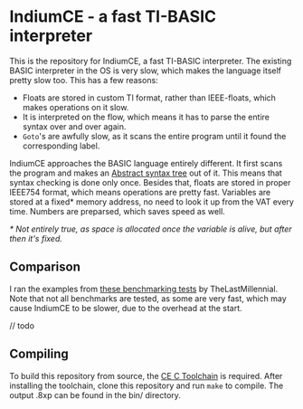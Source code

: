 # IndiumCE - a fast TI-BASIC interpreter
This is the repository for IndiumCE, a fast TI-BASIC interpreter. The existing
BASIC interpreter in the OS is very slow, which makes the language itself pretty
slow too. This has a few reasons:
- Floats are stored in custom TI format, rather than IEEE-floats, which makes
  operations on it slow.
- It is interpreted on the flow, which means it has to parse the entire syntax
  over and over again.
- `Goto`'s are awfully slow, as it scans the entire program until it found the
  corresponding label.

IndiumCE approaches the BASIC language entirely different. It first scans the
program and makes an [Abstract syntax tree](https://en.wikipedia.org/wiki/Abstract_syntax_tree)
out of it. This means that syntax checking is done only once. Besides that,
floats are stored in proper IEEE754 format, which means operations are pretty
fast. Variables are stored at a fixed* memory address, no need to look it up
from the VAT every time. Numbers are preparsed, which saves speed as well.

_* Not entirely true, as space is allocated once the variable is alive, but
after then it's fixed._

## Comparison
I ran the examples from [these benchmarking tests](https://www.cemetech.net/forum/viewtopic.php?t=14085)
by TheLastMillennial. Note that not all benchmarks are tested, as some are very
fast, which may cause IndiumCE to be slower, due to the overhead at the start.

// todo

## Compiling
To build this repository from source, the [CE C Toolchain](https://github.com/CE-Programming/toolchain)
is required. After installing the toolchain, clone this repository and run
`make` to compile. The output .8xp can be found in the bin/ directory.